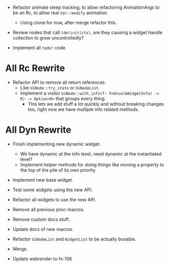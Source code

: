 * Refactor animate sleep tracking, to allow refactoring AnimationArgs to be an Rc, to allow real `Var::modify` animation.
    - Using clone for now, after merge refactor this.

* Review nodes that call `(de)init(ctx)`, are they causing a widget handle collection to grow uncontrolledly?

* Implement all `todo!` code.

# All Rc Rewrite

* Refactor API to remove all return references.
    - Like `UiNode::try_state` or `UiNodeList`.
    - Implement a visitor `UiNode::with_info(f: FnOnce(&WidgetInfo) -> R) -> Option<R>` that groups every thing.
        - This lets we add stuff a lot quickly and without breaking changes too, right now we have multiple info related methods.

# All Dyn Rewrite

* Finish implementing new dynamic widget.
    - We have dynamic at the info level, need dynamic at the instantiated level?
    - Implement helper methods for doing things like moving a property to the top of the pile of its own priority.
* Implement new base widget.
* Test some widgets using the new API.
* Refactor all widgets to use the new API.
* Remove all previous proc-macros.
* Remove custom docs stuff.
* Update docs of new macros.

* Refactor `UiNodeList` and `WidgetList` to be actually boxable.

* Merge.

* Update webrender to fx-106